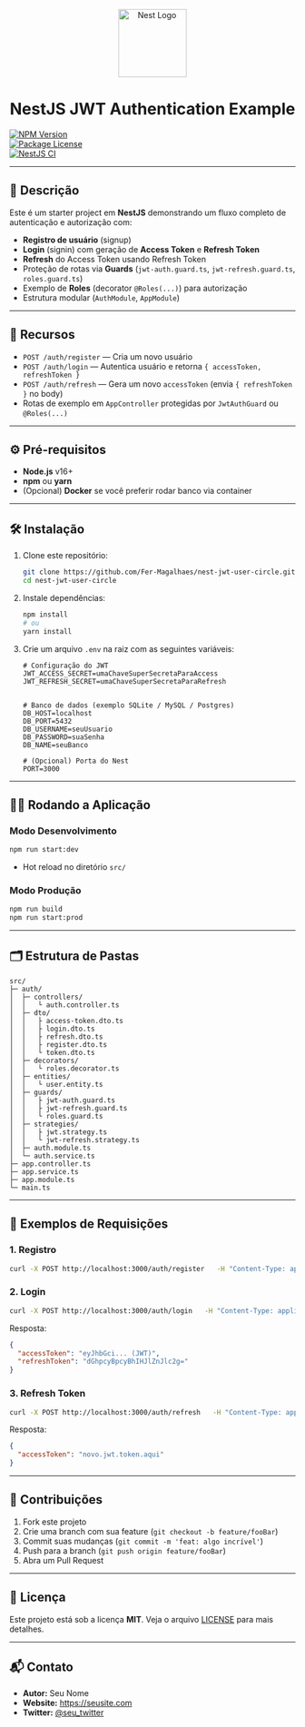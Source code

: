 <p align="center">
  <a href="https://nestjs.com/" target="_blank">
    <img src="https://nestjs.com/img/logo-small.svg" width="120" alt="Nest Logo" />
  </a>
</p>

<h1 align="center">NestJS JWT Authentication Example</h1>

[![NPM Version](https://img.shields.io/npm/v/@nestjs/core.svg)](https://www.npmjs.com/package/@nestjs/core)  
[![Package License](https://img.shields.io/npm/l/@nestjs/core.svg)](https://github.com/nest-jwt-user-circle/LICENSE)  
[![NestJS CI](https://img.shields.io/circleci/build/github/your-repo.svg)](https://circleci.com/gh/nest-jwt-user-circle)  

---

## 📖 Descrição

Este é um starter project em **NestJS** demonstrando um fluxo completo de autenticação e autorização com:

- **Registro de usuário** (signup)
- **Login** (signin) com geração de **Access Token** e **Refresh Token**
- **Refresh** do Access Token usando Refresh Token
- Proteção de rotas via **Guards** (`jwt-auth.guard.ts`, `jwt-refresh.guard.ts`, `roles.guard.ts`)
- Exemplo de **Roles** (decorator `@Roles(...)`) para autorização
- Estrutura modular (`AuthModule`, `AppModule`)

---

## 🚀 Recursos

- `POST /auth/register` — Cria um novo usuário  
- `POST /auth/login` — Autentica usuário e retorna `{ accessToken, refreshToken }`  
- `POST /auth/refresh` — Gera um novo `accessToken` (envia `{ refreshToken }` no body)  
- Rotas de exemplo em `AppController` protegidas por `JwtAuthGuard` ou `@Roles(...)`

---

## ⚙️ Pré-requisitos

- **Node.js** v16+  
- **npm** ou **yarn**  
- (Opcional) **Docker** se você preferir rodar banco via container

---

## 🛠️ Instalação

1. Clone este repositório:
   ```bash
   git clone https://github.com/Fer-Magalhaes/nest-jwt-user-circle.git
   cd nest-jwt-user-circle
   ```

2. Instale dependências:
   ```bash
   npm install
   # ou
   yarn install
   ```

3. Crie um arquivo `.env` na raiz com as seguintes variáveis:

   ```env
   # Configuração do JWT
   JWT_ACCESS_SECRET=umaChaveSuperSecretaParaAccess
   JWT_REFRESH_SECRET=umaChaveSuperSecretaParaRefresh
   

   # Banco de dados (exemplo SQLite / MySQL / Postgres)
   DB_HOST=localhost
   DB_PORT=5432
   DB_USERNAME=seuUsuario
   DB_PASSWORD=suaSenha
   DB_NAME=seuBanco

   # (Opcional) Porta do Nest
   PORT=3000
   ```

---

## 🏃‍♂️ Rodando a Aplicação

### Modo Desenvolvimento

```bash
npm run start:dev
```
- Hot reload no diretório `src/`

### Modo Produção

```bash
npm run build
npm run start:prod
```

---

## 🗂️ Estrutura de Pastas

```
src/
├─ auth/
│  ├─ controllers/
│  │   └ auth.controller.ts
│  ├─ dto/
│  │   ├ access-token.dto.ts
│  │   ├ login.dto.ts
│  │   ├ refresh.dto.ts
│  │   ├ register.dto.ts
│  │   └ token.dto.ts
│  ├─ decorators/
│  │   └ roles.decorator.ts
│  ├─ entities/
│  │   └ user.entity.ts
│  ├─ guards/
│  │   ├ jwt-auth.guard.ts
│  │   ├ jwt-refresh.guard.ts
│  │   └ roles.guard.ts
│  ├─ strategies/
│  │   ├ jwt.strategy.ts
│  │   └ jwt-refresh.strategy.ts
│  ├─ auth.module.ts
│  └─ auth.service.ts
├─ app.controller.ts
├─ app.service.ts
├─ app.module.ts
└─ main.ts
```

---

## 📝 Exemplos de Requisições

### 1. Registro

```bash
curl -X POST http://localhost:3000/auth/register   -H "Content-Type: application/json"   -d '{"username":"joao","password":"senha123","role":"user"}'
```

### 2. Login

```bash
curl -X POST http://localhost:3000/auth/login   -H "Content-Type: application/json"   -d '{"username":"joao","password":"senha123"}'
```

Resposta:

```json
{
  "accessToken": "eyJhbGci... (JWT)",
  "refreshToken": "dGhpcyBpcyBhIHJlZnJlc2g="
}
```

### 3. Refresh Token

```bash
curl -X POST http://localhost:3000/auth/refresh   -H "Content-Type: application/json"   -d '{"refreshToken":"dGhpcyBpcyBhIHJlZnJlc2g="}'
```

Resposta:

```json
{
  "accessToken": "novo.jwt.token.aqui"
}
```

---

## 🤝 Contribuições

1. Fork este projeto  
2. Crie uma branch com sua feature (`git checkout -b feature/fooBar`)  
3. Commit suas mudanças (`git commit -m 'feat: algo incrível'`)  
4. Push para a branch (`git push origin feature/fooBar`)  
5. Abra um Pull Request

---

## 📄 Licença

Este projeto está sob a licença **MIT**. Veja o arquivo [LICENSE](LICENSE) para mais detalhes.

---

## 📬 Contato

- **Autor:** Seu Nome  
- **Website:** https://seusite.com  
- **Twitter:** [@seu_twitter](https://twitter.com/seu_twitter)  
